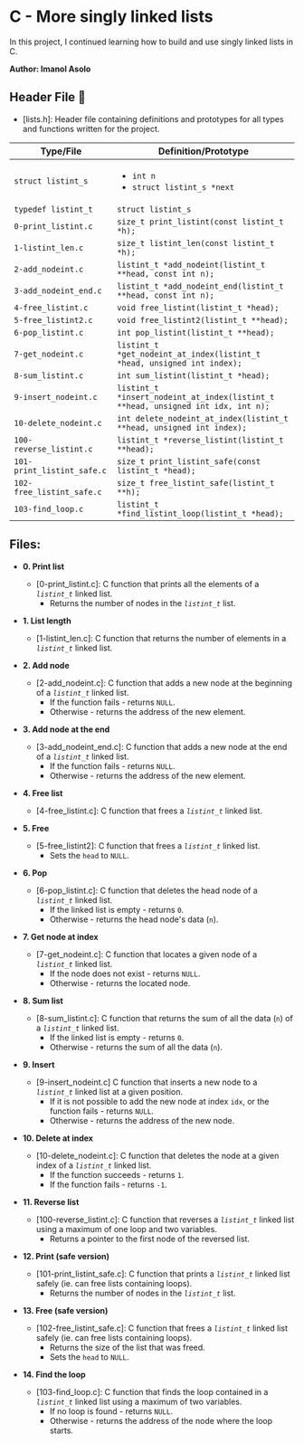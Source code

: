 # C - More singly linked lists

In this project, I continued learning how to  build and use singly linked lists in C.

**Author: Imanol Asolo**
## Header File :file_folder:

* [lists.h]: Header file containing definitions and prototypes for all types
and functions written for the project.

| Type/File                  |         Definition/Prototype                                                     |
| -------------------------- | -------------------------------------------------------------------------------- |
| `struct listint_s`         | <ul><li>`int n`</li><li>`struct listint_s *next`</li></ul>                       |
| `typedef listint_t`        | `struct listint_s`                                                               |
| `0-print_listint.c`        | `size_t print_listint(const listint_t *h);`                                      |
| `1-listint_len.c`          | `size_t listint_len(const listint_t *h);`                                        |
| `2-add_nodeint.c`          | `listint_t *add_nodeint(listint_t **head, const int n);`                         |
| `3-add_nodeint_end.c`      | `listint_t *add_nodeint_end(listint_t **head, const int n);`                     |
| `4-free_listint.c`         | `void free_listint(listint_t *head);`                                            |
| `5-free_listint2.c`        | `void free_listint2(listint_t **head);`                                          |
| `6-pop_listint.c`          | `int pop_listint(listint_t **head);`                                             |
| `7-get_nodeint.c`          | `listint_t *get_nodeint_at_index(listint_t *head, unsigned int index);`          |
| `8-sum_listint.c`          | `int sum_listint(listint_t *head);`                                              |
| `9-insert_nodeint.c`       | `listint_t *insert_nodeint_at_index(listint_t **head, unsigned int idx, int n);` |
| `10-delete_nodeint.c`      | `int delete_nodeint_at_index(listint_t **head, unsigned int index);`             |
| `100-reverse_listint.c`    | `listint_t *reverse_listint(listint_t **head);`                                  |
| `101-print_listint_safe.c` | `size_t print_listint_safe(const listint_t *head);`                              |
| `102-free_listint_safe.c`  | `size_t free_listint_safe(listint_t **h);`                                       |
| `103-find_loop.c`          | `listint_t *find_listint_loop(listint_t *head);`                                 |

## Files:

* **0. Print list**
  * [0-print_listint.c]: C function that prints all the elements
  of a *`listint_t`* linked list.
    * Returns the number of nodes in the *`listint_t`* list.

* **1. List length**
  * [1-listint_len.c]: C function that returns the number
  of elements in a *`listint_t`* linked list.

* **2. Add node**
  * [2-add_nodeint.c]: C function that adds a new node at
  the beginning of a *`listint_t`* linked list.
    * If the function fails - returns `NULL`.
    * Otherwise - returns the address of the new element.

* **3. Add node at the end**
  * [3-add_nodeint_end.c]: C function that adds a new node
  at the end of a *`listint_t`* linked list.
    * If the function fails - returns `NULL`.
    * Otherwise - returns the address of the new element.

* **4. Free list**
  * [4-free_listint.c]: C function that frees a *`listint_t`*
  linked list.

* **5. Free**
  * [5-free_listint2]: C function that frees a
  *`listint_t`* linked list.
    * Sets the `head` to `NULL`.

* **6. Pop**
  * [6-pop_listint.c]: C function that deletes the head node of
  a *`listint_t`* linked list.
    * If the linked list is empty - returns `0`.
    * Otherwise - returns the head node's data (`n`).

* **7. Get node at index**
  * [7-get_nodeint.c]: C function that locates a given node
  of a *`listint_t`* linked list.
    * If the node does not exist - returns `NULL`.
    * Otherwise - returns the located node.

* **8. Sum list**
  * [8-sum_listint.c]: C function that returns the sum of all
  the data (`n`) of a *`listint_t`* linked list.
    * If the linked list is empty - returns `0`.
    * Otherwise - returns the sum of all the data (`n`).

* **9. Insert**
  * [9-insert_nodeint.c] C function that inserts a new node to
  a *`listint_t`* linked list at a given position.
    * If it is not possible to add the new node at index `idx`, or the function
    fails - returns `NULL`.
    * Otherwise - returns the address of the new node.

* **10. Delete at index**
  * [10-delete_nodeint.c]: C function that deletes the node at a
  given index of a *`listint_t`* linked list.
    * If the function succeeds - returns `1`.
    * If the function fails - returns `-1`.

* **11. Reverse list**
  * [100-reverse_listint.c]: C function that reverses a *`listint_t`*
  linked list using a maximum of one loop and two variables.
    * Returns a pointer to the first node of the reversed list.

* **12. Print (safe version)**
  * [101-print_listint_safe.c]: C function that prints
  a *`listint_t`* linked list safely (ie. can free lists containing loops).
    * Returns the number of nodes in the *`listint_t`* list.

* **13. Free (safe version)**
  * [102-free_listint_safe.c]: C function that frees a
  *`listint_t`* linked list safely (ie. can free lists containing loops).
    * Returns the size of the list that was freed.
    * Sets the `head` to `NULL`.

* **14. Find the loop**
  * [103-find_loop.c]: C function that finds the loop contained in a
  *`listint_t`* linked list using a maximum of two variables.
    * If no loop is found - returns `NULL`.
    * Otherwise - returns the address of the node where the loop starts.